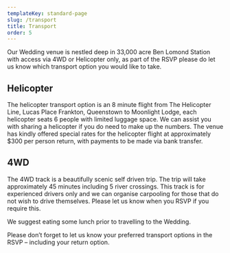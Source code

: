```yaml
---
templateKey: standard-page
slug: /transport
title: Transport
order: 5
---
```


Our Wedding venue is nestled deep in 33,000 acre Ben Lomond Station with access via 4WD or Helicopter only, as part of the RSVP please do let us know which transport option you would like to take.

## Helicopter

The helicopter transport option is an 8 minute flight from The Helicopter Line, Lucas Place Frankton, Queenstown to Moonlight Lodge, each helicopter seats 6 people with limited luggage space. We can assist you with sharing a helicopter if you do need to make up the numbers. The venue has kindly offered special rates for the helicopter flight at approximately $300 per person return, with payments to be made via bank transfer.

## 4WD

The 4WD track is a beautifully scenic self driven trip. The trip will take approximately 45 minutes including 5 river crossings. This track is for experienced drivers only and we can organise carpooling for those that do not wish to drive themselves. Please let us know when you RSVP if you require this.

We suggest eating some lunch prior to travelling to the Wedding.

Please don’t forget to let us know your preferred transport options in the RSVP – including your return option.

